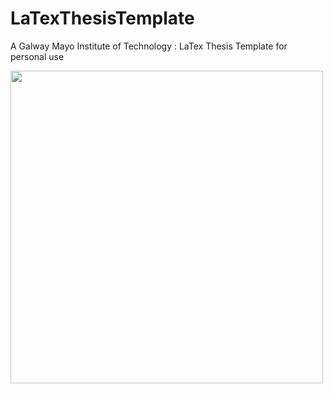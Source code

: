 # LaTexThesisTemplate
A  Galway Mayo Institute of Technology : LaTex Thesis Template for personal use




  <a href="https://github.com/OmalleyTomas98/LaTexThesisTemplate">
    <img src="graphTheoryImages/CoverPhoto1.pdf" alt="" width="500" height="500">
  </a>
  
